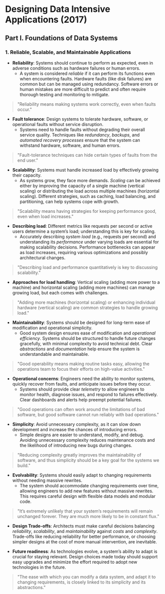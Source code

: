 # Designing Data Intensive Applications (2017)

## Part I. Foundations of Data Systems

### 1. Reliable, Scalable, and Maintainable Applications

- **Reliability**: Systems should continue to perform as expected, even in adverse conditions such as hardware failures or human errors.
  - A system is considered _reliable_ if it can perform its functions even when encountering faults. Hardware faults (like disk failures) are common but can be managed using redundancy. Software errors or human mistakes are more difficult to predict and often require thorough testing and monitoring to mitigate.

> "Reliability means making systems work correctly, even when faults occur."

- **Fault tolerance**: Design systems to tolerate hardware, software, or operational faults without service disruption.
  - Systems need to handle faults without degrading their overall service quality. Techniques like _redundancy_, _backups_, and _automated recovery processes_ ensure that the system can withstand hardware, software, and human errors.

> "Fault-tolerance techniques can hide certain types of faults from the end user."

- **Scalability**: Systems must handle increased load by effectively growing their capacity.
  - As systems grow, they face more demands. _Scaling_ can be achieved either by improving the capacity of a single machine (vertical scaling) or distributing the load across multiple machines (horizontal scaling). Different strategies, such as caching, load balancing, and partitioning, can help systems cope with growth.

> "Scalability means having strategies for keeping performance good, even when load increases."

- **Describing load**: Different metrics like requests per second or active users determine a system’s load; understanding this is key for scaling.
  - Accurately describing _system load_ (e.g., requests per second) and understanding its _performance_ under varying loads are essential for making scalability decisions. Performance bottlenecks can appear as load increases, requiring various optimizations and possibly architectural changes.

> "Describing load and performance quantitatively is key to discussing scalability."

- **Approaches for load handling**: Vertical scaling (adding more power to a machine) and horizontal scaling (adding more machines) can manage growing load, but each comes with challenges.

> "Adding more machines (horizontal scaling) or enhancing individual hardware (vertical scaling) are common strategies to handle growing load."

- **Maintainability**: Systems should be designed for long-term ease of modification and operational simplicity.
  - Good system design ensures ease of modification and _operational efficiency_. Systems should be structured to handle future changes gracefully, with minimal complexity to avoid technical debt. Clear _abstractions_ and _documentation_ help ensure the system is understandable and maintainable.

> "Good operability means making routine tasks easy, allowing the operations team to focus their efforts on high-value activities."

- **Operational concerns**: Engineers need the ability to monitor systems, quickly recover from faults, and anticipate issues before they occur.
  - Systems should provide clear _telemetry_ to allow engineers to monitor health, diagnose issues, and respond to failures effectively. Clear dashboards and alerts help preempt potential failures.

> "Good operations can often work around the limitations of bad software, but good software cannot run reliably with bad operations."

- **Simplicity**: Avoid unnecessary complexity, as it can slow down development and increase the chances of introducing errors.
  - Simple designs are easier to understand, modify, and debug. Avoiding unnecessary complexity reduces maintenance costs and the likelihood of introducing new bugs during changes.

> "Reducing complexity greatly improves the maintainability of software, and thus simplicity should be a key goal for the systems we build."

- **Evolvability**: Systems should easily adapt to changing requirements without needing massive rewrites.
  - The system should accommodate changing requirements over time, allowing engineers to add new features without massive rewrites. This requires careful design with flexible data models and modular code.

> "It’s extremely unlikely that your system’s requirements will remain unchanged forever. They are much more likely to be in constant flux."

- **Design Trade-offs**: Architects must make careful decisions balancing _reliability_, _scalability_, and _maintainability_ against _costs_ and _complexity_. Trade-offs like reducing reliability for better performance, or choosing simpler designs at the cost of more manual intervention, are inevitable.

- **Future readiness**: As technologies evolve, a system’s ability to adapt is crucial for staying relevant. Design choices made today should support easy upgrades and minimize the effort required to adopt new technologies in the future.

> "The ease with which you can modify a data system, and adapt it to changing requirements, is closely linked to its simplicity and its abstractions."
